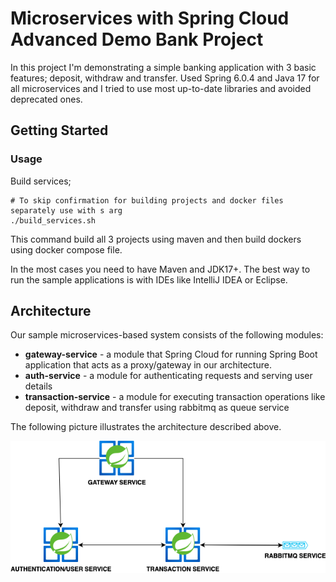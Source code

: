 # Microservices with Spring Cloud Advanced Demo Bank Project 

In this project I'm demonstrating a simple banking application with 3 basic features; deposit, withdraw and transfer. Used Spring 6.0.4 and Java 17 for all microservices and I tried to use most up-to-date libraries and avoided deprecated ones.

## Getting Started

### Usage
Build services;

```shell
# To skip confirmation for building projects and docker files separately use with s arg
./build_services.sh
```
This command build all 3 projects using maven and then build dockers using docker compose file.

In the most cases you need to have Maven and JDK17+. The best way to run the sample applications is with IDEs like IntelliJ IDEA or Eclipse.

## Architecture

Our sample microservices-based system consists of the following modules:
- **gateway-service** - a module that Spring Cloud for running Spring Boot application that acts as a proxy/gateway in our architecture.
- **auth-service** - a module for authenticating requests and serving user details
- **transaction-service** - a module for executing transaction operations like deposit, withdraw and transfer using rabbitmq as queue service

The following picture illustrates the architecture described above.

![arch diagram](assets/arch.png)




